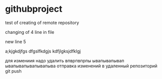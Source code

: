 # githubproject
test of creating of remote repository

changing of 4 line in file

new line 5

a;kjgkdjfgs
dfgslfkdgjs
kdfjlgksjdfklgj

для измениия надо удалить 
впврпвпрпы
ывапывапывап
ывапывапывапывапыва
отправка изменений в удаленный репозиторий git push
